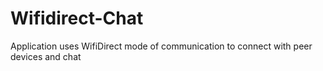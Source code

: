 # Wifidirect-Chat
Application uses WifiDirect mode of communication to connect with peer devices and chat
